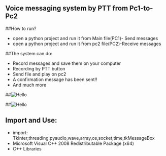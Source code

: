 ## Voice messaging system by PTT from Pc1-to-Pc2

##How to run? 
- open a python project and run it from Main file(PC1)- Send messages
- open a python project and run it from pc2 file(PC2)-Receive messages 

##The system can do:
- Record messages and save them on your computer
- Recording by PTT button
- Send file and play on pc2
- A confirmation message has been sent!!
- And much more

##![Hello](http://s22.postimg.org/sv1h58zcx/all.png)


##![Hello](http://s17.postimg.org/f3hvzswdb/PC1.png)

## Import and Use:
- import: Tkinter,threading,pyaudio,wave,array,os,socket,time,tkMessageBox
- Microsoft Visual C++ 2008 Redistributable Package (x64)
- C++ Libraries 
